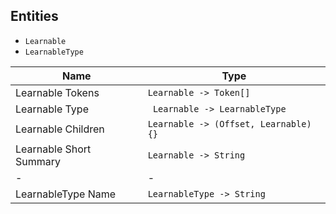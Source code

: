 ## Entities

- `Learnable`
- `LearnableType`

| Name                    | Type                                 |
| ----------------------- | ------------------------------------ |
| Learnable Tokens        | `Learnable -> Token[]`               |
| Learnable Type          | ` Learnable -> LearnableType`        |
| Learnable Children      | `Learnable -> (Offset, Learnable){}` |
| Learnable Short Summary | `Learnable -> String`                |
| -                       | -                                    |
| LearnableType Name      | `LearnableType -> String`            |
